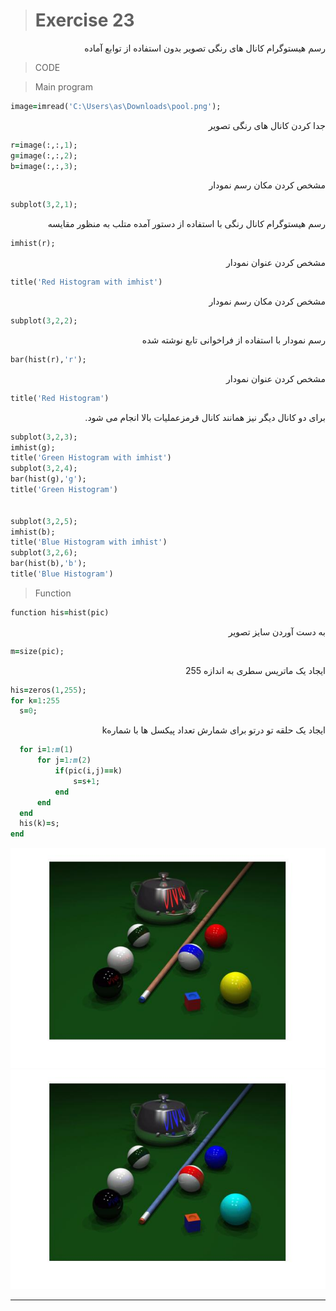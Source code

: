 
> # Exercise 23
  <div dir="rtl">
 رسم هیستوگرام کانال های رنگی تصویر بدون استفاده از توابع آماده
 </div>
 
>CODE

>Main program
```ruby 
image=imread('C:\Users\as\Downloads\pool.png');
```
  <div dir="rtl">
 جدا کردن کانال های رنگی تصویر
 </div>
 
 ```ruby 
r=image(:,:,1);
g=image(:,:,2);
b=image(:,:,3);
```
  <div dir="rtl">
 مشخص کردن مکان رسم نمودار
 </div>
 
 ```ruby
subplot(3,2,1);
 ```
  <div dir="rtl">
 رسم هیستوگرام کانال رنگی با استفاده از دستور آمده متلب به منظور مقایسه
 </div>
 
 ```ruby
imhist(r);
 ```
 <div dir="rtl">
 مشخص کردن عنوان نمودار
 </div>
 
 ```ruby
title('Red Histogram with imhist')
```
  <div dir="rtl">
 مشخص کردن مکان رسم نمودار
 </div>
 
 ```ruby
subplot(3,2,2);
```
  <div dir="rtl">
 رسم نمودار با استفاده از فراخوانی تابع نوشته شده
 </div>
 
 ```ruby
bar(hist(r),'r');
 ```
 <div dir="rtl">
 مشخص کردن عنوان نمودار
 </div>
 
 ```ruby
title('Red Histogram')
 ```
 <div dir="rtl">
  برای دو کانال دیگر نیز همانند کانال قرمزعملیات بالا انجام می شود.
 </div>
 
 ```ruby
subplot(3,2,3);
imhist(g);
title('Green Histogram with imhist')
subplot(3,2,4);
bar(hist(g),'g');
title('Green Histogram')


subplot(3,2,5);
imhist(b);
title('Blue Histogram with imhist')
subplot(3,2,6);
bar(hist(b),'b');
title('Blue Histogram')
```
>Function
  
 ```ruby
function his=hist(pic)
 ```
<div dir="rtl">
 به دست آوردن سایز تصویر
 </div>
 
  ```ruby
m=size(pic);
 ```
<div dir="rtl">
 ایجاد یک ماتریس سطری به اندازه 255
 </div>
 
  ```ruby
his=zeros(1,255);
for k=1:255
    s=0;
  ```
<div dir="rtl">
 ایجاد یک حلقه تو درتو برای شمارش تعداد پیکسل ها با شمارهk
 </div>
 
  ```ruby
    for i=1:m(1)
        for j=1:m(2)
            if(pic(i,j)==k)
                s=s+1;
            end    
        end
    end
    his(k)=s;
end 
```
![alt text](https://github.com/semnan-university-ai/image-processing-class/blob/main/excersiecs/afsaneh427726/22/1.jpg)
![alt text](https://github.com/semnan-university-ai/image-processing-class/blob/main/excersiecs/afsaneh427726/22/2.jpg)
***

